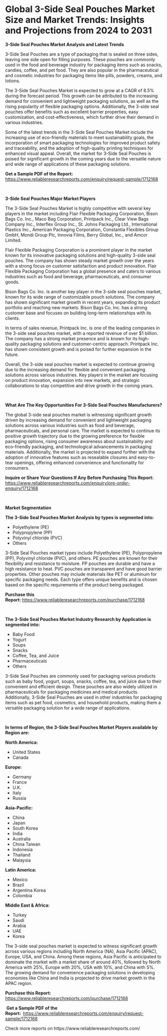 <p><h1>Global 3-Side Seal Pouches Market Size and Market Trends: Insights and Projections from 2024 to 2031</h1></p><p><strong>3-Side Seal Pouches Market Analysis and Latest Trends</strong></p>
<p><p>3-Side Seal Pouches are a type of packaging that is sealed on three sides, leaving one side open for filling purposes. These pouches are commonly used in the food and beverage industry for packaging items such as snacks, candies, coffee, and pet food. They are also popular in the pharmaceutical and cosmetic industries for packaging items like pills, powders, creams, and lotions.</p><p>The 3-Side Seal Pouches Market is expected to grow at a CAGR of 8.5% during the forecast period. This growth can be attributed to the increasing demand for convenient and lightweight packaging solutions, as well as the rising popularity of flexible packaging options. Additionally, the 3-side seal pouches offer benefits such as excellent barrier properties, easy customization, and cost-effectiveness, which further drive their demand in various industries.</p><p>Some of the latest trends in the 3-Side Seal Pouches Market include the increasing use of eco-friendly materials to meet sustainability goals, the incorporation of smart packaging technologies for improved product safety and traceability, and the adoption of high-quality printing techniques for enhanced visual appeal. Overall, the market for 3-Side Seal Pouches is poised for significant growth in the coming years due to the versatile nature and wide range of applications of these packaging solutions.</p></p>
<p><strong>Get a Sample PDF of the Report:&nbsp;</strong> <a href="https://www.reliableresearchreports.com/enquiry/request-sample/1712168">https://www.reliableresearchreports.com/enquiry/request-sample/1712168</a></p>
<p>&nbsp;</p>
<p><strong>3-Side Seal Pouches Major Market Players</strong></p>
<p><p>The 3-Side Seal Pouches Market is highly competitive with several key players in the market including Flair Flexible Packaging Corporation, Bison Bags Co. Inc., Maco Bag Corporation, Printpack Inc., Clear View Bags Company Inc., Interflex Group Inc., St. Johns Packaging Ltd., International Plastics Inc., American Packaging Corporation, Constantia Flexibles Group GmbH, Mondi Group Plc, Innovia Films, Berry Global, Inc., and Amcor Limited.</p><p>Flair Flexible Packaging Corporation is a prominent player in the market known for its innovative packaging solutions and high-quality 3-side seal pouches. The company has shown steady market growth over the years with a strong focus on customer satisfaction and product innovation. Flair Flexible Packaging Corporation has a global presence and caters to various industries such as food and beverage, pharmaceuticals, and consumer goods.</p><p>Bison Bags Co. Inc. is another key player in the 3-side seal pouches market, known for its wide range of customizable pouch solutions. The company has shown significant market growth in recent years, expanding its product portfolio and reaching new markets. Bison Bags Co. Inc. has a strong customer base and focuses on building long-term relationships with its clients.</p><p>In terms of sales revenue, Printpack Inc. is one of the leading companies in the 3-side seal pouches market, with a reported revenue of over $1 billion. The company has a strong market presence and is known for its high-quality packaging solutions and customer-centric approach. Printpack Inc. has shown consistent growth and is poised for further expansion in the future.</p><p>Overall, the 3-side seal pouches market is expected to continue growing due to the increasing demand for flexible and convenient packaging solutions across various industries. Key players in the market are focusing on product innovation, expansion into new markets, and strategic collaborations to stay competitive and drive growth in the coming years.</p></p>
<p>&nbsp;</p>
<p><strong>What Are The Key Opportunities For 3-Side Seal Pouches Manufacturers?</strong></p>
<p><p>The global 3-side seal pouches market is witnessing significant growth driven by increasing demand for convenient and lightweight packaging solutions across various industries such as food and beverage, pharmaceuticals, and personal care. The market is expected to continue its positive growth trajectory due to the growing preference for flexible packaging options, rising consumer awareness about sustainability and eco-friendly packaging, and technological advancements in packaging materials. Additionally, the market is projected to expand further with the adoption of innovative features such as resealable closures and easy-to-tear openings, offering enhanced convenience and functionality for consumers.</p></p>
<p><strong>Inquire or Share Your Questions If Any Before Purchasing This Report:</strong> <a href="https://www.reliableresearchreports.com/enquiry/pre-order-enquiry/1712168">https://www.reliableresearchreports.com/enquiry/pre-order-enquiry/1712168</a></p>
<p>&nbsp;</p>
<p><strong>Market Segmentation</strong></p>
<p><strong>The 3-Side Seal Pouches Market Analysis by types is segmented into:</strong></p>
<p><ul><li>Polyethylene (PE)</li><li>Polypropylene (PP)</li><li>Polyvinyl chloride (PVC)</li><li>Others</li></ul></p>
<p><p>3-Side Seal Pouches market types include Polyethylene (PE), Polypropylene (PP), Polyvinyl chloride (PVC), and others. PE pouches are known for their flexibility and resistance to moisture. PP pouches are durable and have a high resistance to heat. PVC pouches are transparent and have good barrier properties. Other pouches may include materials like PET or aluminum for specific packaging needs. Each type offers unique benefits and is chosen based on the specific requirements of the product being packaged.</p></p>
<p><strong>Purchase this Report:&nbsp;</strong><a href="https://www.reliableresearchreports.com/purchase/1712168">https://www.reliableresearchreports.com/purchase/1712168</a></p>
<p>&nbsp;</p>
<p><strong>The 3-Side Seal Pouches Market Industry Research by Application is segmented into:</strong></p>
<p><ul><li>Baby Food</li><li>Yogurt</li><li>Soups</li><li>Snacks</li><li>Coffee, Tea, and Juice</li><li>Pharmaceuticals</li><li>Others</li></ul></p>
<p><p>3-Side Seal Pouches are commonly used for packaging various products such as baby food, yogurt, soups, snacks, coffee, tea, and juice due to their convenient and efficient design. These pouches are also widely utilized in pharmaceuticals for packaging medicines and medical products. Additionally, 3-Side Seal Pouches are used in other industries for packaging items such as pet food, cosmetics, and household products, making them a versatile packaging solution for a wide range of applications.</p></p>
<p>&nbsp;</p>
<p><strong>In terms of Region, the 3-Side Seal Pouches Market Players available by Region are:</strong></p>
<p>
    <p> <strong> North America: </strong>
        <ul>
            <li>United States</li>
            <li>Canada</li>
        </ul>
        </p> 
    <p> <strong> Europe: </strong>
        <ul>
            <li>Germany</li>
            <li>France</li>
            <li>U.K.</li>
            <li>Italy</li>
            <li>Russia</li>
        </ul>
        </p> 
    <p> <strong> Asia-Pacific: </strong>
        <ul>
            <li>China</li>
            <li>Japan</li>
            <li>South Korea</li>
            <li>India</li>
            <li>Australia</li>
            <li>China Taiwan</li>
            <li>Indonesia</li>
            <li>Thailand</li>
            <li>Malaysia</li>
        </ul>
        </p> 
    <p> <strong> Latin America: </strong>
        <ul>
            <li>Mexico</li>
            <li>Brazil</li>
            <li>Argentina Korea</li>
            <li>Colombia</li>
        </ul>
        </p> 
    <p> <strong> Middle East & Africa: </strong>
        <ul>
            <li>Turkey</li>
            <li>Saudi</li>
            <li>Arabia</li>
            <li>UAE</li>
            <li>Korea</li>
        </ul>
    </p>
    </p>
<p><p>The 3-side seal pouches market is expected to witness significant growth across various regions including North America (NA), Asia Pacific (APAC), Europe, USA, and China. Among these regions, Asia Pacific is anticipated to dominate the market with a market share of around 40%, followed by North America with 25%, Europe with 20%, USA with 10%, and China with 5%. The growing demand for convenience packaging solutions in developing economies like China and India is projected to drive market growth in the APAC region.</p></p>
<p><strong>Purchase this Report: </strong><a href="https://www.reliableresearchreports.com/purchase/1712168">https://www.reliableresearchreports.com/purchase/1712168</a></p>
<p>&nbsp;<strong>Get a Sample PDF of the Report:&nbsp;&nbsp;</strong><a href="https://www.reliableresearchreports.com/enquiry/request-sample/1712168">https://www.reliableresearchreports.com/enquiry/request-sample/1712168</a></p>
<p><strong></strong></p>
<p>Check more reports on https://www.reliableresearchreports.com/</p>